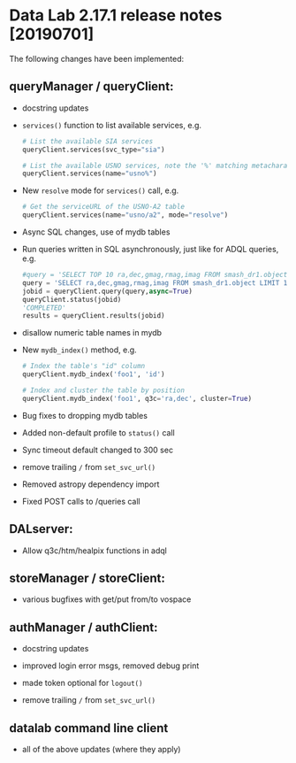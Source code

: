 # Data Lab 2.17.1 release notes [20190701]

The following changes have been implemented:

## queryManager / queryClient:

- docstring updates

- `services()` function to list available services, e.g.

   ```python
   # List the available SIA services
   queryClient.services(svc_type="sia")

   # List the available USNO services, note the '%' matching metacharacter
   queryClient.services(name="usno%")
   ```

- New `resolve` mode for `services()` call, e.g.

   ```python
   # Get the serviceURL of the USNO-A2 table
   queryClient.services(name="usno/a2", mode="resolve")

   ```

- Async SQL changes, use of mydb tables

- Run queries written in SQL asynchronously, just like for ADQL queries, e.g.

   ```python
   #query = 'SELECT TOP 10 ra,dec,gmag,rmag,imag FROM smash_dr1.object' # AS BEFORE: ADQL
   query = 'SELECT ra,dec,gmag,rmag,imag FROM smash_dr1.object LIMIT 10' # NEW: SQL
   jobid = queryClient.query(query,async=True)
   queryClient.status(jobid)
   'COMPLETED'
   results = queryClient.results(jobid)
   ```

- disallow numeric table names in mydb

- New `mydb_index()` method, e.g.

   ```python
   # Index the table's "id" column
   queryClient.mydb_index('foo1', 'id')

   # Index and cluster the table by position
   queryClient.mydb_index('foo1', q3c='ra,dec', cluster=True)
   ```

- Bug fixes to dropping mydb tables

- Added non-default profile to `status()` call

- Sync timeout default changed to 300 sec

- remove trailing `/` from `set_svc_url()`

- Removed astropy dependency import

- Fixed POST calls to /queries call

## DALserver:

- Allow q3c/htm/healpix functions in adql

## storeManager / storeClient:

- various bugfixes with get/put from/to vospace

## authManager / authClient:

- docstring updates

- improved login error msgs, removed debug print

- made token optional for `logout()`

- remove trailing `/` from `set_svc_url()`

## datalab command line client

- all of the above updates (where they apply)
